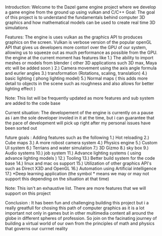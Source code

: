 Introduction: Welcome to the Dazel game engine project where we develop a game engine from the ground up using vulkan and C/C++ 
Goal: The goal of this project is to understand the fundamentals behind computer 3D graphics and how mathematical models can be used to create real time 3D simulations

Features: The engine is uses vulkan as the graphics API to produces graphics on the screen. Vulkan is verbose version of the popular openGL API that gives us developers 
more contorl over the GPU of our system, allowing us to squeeze out as much performance as possible from the GPU. the engine at the current moment has features like 
1.) The ability to import meshes or models from blender ( other 3D applications such 3D max, Maya etc  will be added soon )
2.) Camera movement using the axis angle formula and eurler angles 
3.) transformation (Rotations, scaling, translation) 
4.) basic lighting ( phong lighting model) 
5.) Normal maps ( this adds more detail to objects in the scene such as roughness and also allows for better lighting effect )

Note: This list will be frequently updated as more features and sub system are added to the code base

Current situation: The developement of the engine is currently on a pause as i am the sole developer involed in it at the time, but i can guarantee that the pace of 
development will pick  up right after my personal issues have been sorted out 

future goals : Adding features such as the following 
1.) Hot reloading 
2.) Cube maps 
3.) A more robost camera system 
4.) Physics engine 
5.) Custom UI system 
6.) Terrians and water simulation 
7.) 3D Gizmo 
8.) sky box
9.) Audio systems 
10.) job system 
11.) Advance lighting systems ( using advance lighting models )
12.) Tooling 
13.) Better build system for the code base 
14.) linux and mac os support 
15.) Utilization of other graphics API's such as Direct X3D and OpenGL
16.) Automation using Artificial intelligence 
17.) *Deep learning application (the symbol * means we may or may not support this depending on the situation at that time)

Note: This isn't an exhaustive list. There are more features that we will support on this project

Conclusion : It has been fun and challenging building this project but i a really greatfull for chosing this path of computer graphics as it is a lot important not only 
in games but in other multimedia content all around the globe in different spheres of profession. So join on the facinating journey of building a virtual world of our
own from the principles of math and physics that governs our currnet reality 

